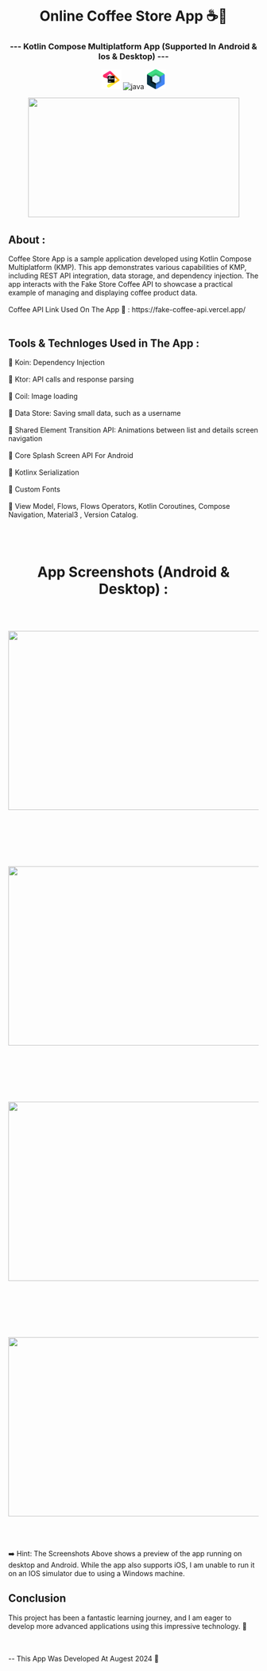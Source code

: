 <h1 align="center">Online Coffee Store App ☕📱</h1>
<h3 align="center" > --- Kotlin Compose Multiplatform App (Supported In Android & Ios & Desktop)  ---</h3>

<p align="center"> <img src="https://github.com/devicons/devicon/blob/master/icons/jetbrains/jetbrains-original.svg" alt="android" width="40" height="40"/> <img src="https://www.vectorlogo.zone/logos/kotlinlang/kotlinlang-icon.svg" alt="java" width="40" height="40"/> <img src="https://github.com/devicons/devicon/blob/master/icons/jetpackcompose/jetpackcompose-original.svg" alt="opencv" width="40" height="40"/>
  
<p align="center">
  <img src="https://github.com/user-attachments/assets/82fd98ab-6537-4ee5-8a31-0b1c30bfc30d" width="425" height="240">
</p>




<h2 align="left">About :</h2>
Coffee Store App is a sample application developed using Kotlin Compose Multiplatform (KMP). This app demonstrates various capabilities of KMP, including REST API integration, data storage, and dependency injection. The app interacts with the Fake Store Coffee API to showcase a practical example of managing and displaying coffee product data.
<br></br>
Coffee API Link Used On The App 🔗 : https://fake-coffee-api.vercel.app/
<br></br>

<h2 align="left">Tools & Technloges Used in The App : </h2>

🌟 Koin: Dependency Injection<br></br>
🌟 Ktor: API calls and response parsing<br></br>
🌟 Coil: Image loading<br></br>
🌟 Data Store: Saving small data, such as a username<br></br>
🌟 Shared Element Transition API: Animations between list and details screen navigation<br></br>
🌟 Core Splash Screen API For Android<br></br>
🌟 Kotlinx Serialization<br></br>
🌟 Custom Fonts<br></br>
🌟 View Model, Flows, Flows Operators, Kotlin Coroutines, Compose Navigation, Material3 , Version Catalog.<br></br>
<br></br>
<h1 align="center">App Screenshots (Android & Desktop) : </h1>

<br></br>
<p align="center">
  <img src="https://github.com/user-attachments/assets/acc27473-5289-4287-b4ef-13ef1c232f35" width="640" height="360">
</p>
<br></br>

<br></br>
<p align="center">
  <img src="https://github.com/user-attachments/assets/61381cf2-b2b0-4377-8fad-0ced25d7723d" width="640" height="360">
</p>
<br></br>

<br></br>
<p align="center">
  <img src="https://github.com/user-attachments/assets/9a9cc464-9647-46f0-ad1f-e82d692355e2" width="640" height="360">
</p>
<br></br>

<br></br>
<p align="center">
  <img src="https://github.com/user-attachments/assets/f2f4d622-8fdc-481d-a6df-84c6b62acc95" width="640" height="360">
</p>
<br></br>

➡️ Hint: The Screenshots Above shows a preview of the app running on desktop and Android. While the app also supports iOS, I am unable to run it on an IOS simulator due to using a Windows machine.

<h2 align="left">Conclusion</h2>
This project has been a fantastic learning journey, and I am eager to develop more advanced applications using this impressive technology. 🤩

<br></br>
-- This App Was Developed At Augest 2024 📅
<br></br>

